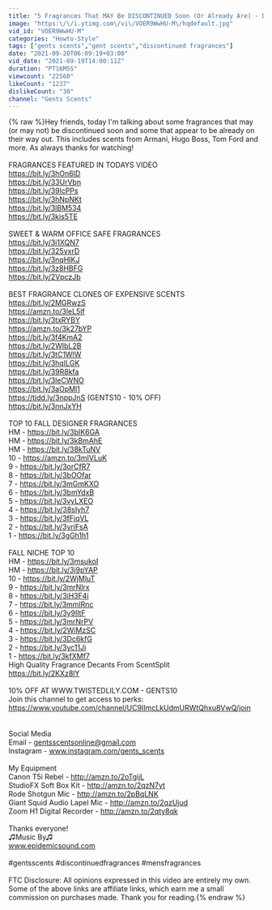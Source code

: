 ```yaml
---
title: "5 Fragrances That MAY Be DISCONTINUED Soon (Or Already Are) - Discontinued Fragrances"
image: "https:\/\/i.ytimg.com\/vi\/VOER9WwHU-M\/hqdefault.jpg"
vid_id: "VOER9WwHU-M"
categories: "Howto-Style"
tags: ["gents scents","gent scents","discontinued fragrances"]
date: "2021-09-20T06:09:19+03:00"
vid_date: "2021-09-19T14:00:11Z"
duration: "PT16M5S"
viewcount: "22560"
likeCount: "1237"
dislikeCount: "30"
channel: "Gents Scents"
---
```

{% raw %}Hey friends, today I'm talking about some fragrances that may (or may not) be discontinued soon and some that appear to be already on their way out.  This includes scents from Armani, Hugo Boss, Tom Ford and more.  As always thanks for watching!<br /><br />FRAGRANCES FEATURED IN TODAYS VIDEO<br /><a rel="nofollow" target="blank" href="https://bit.ly/3hOn6ID">https://bit.ly/3hOn6ID</a><br /><a rel="nofollow" target="blank" href="https://bit.ly/33UrVbn">https://bit.ly/33UrVbn</a><br /><a rel="nofollow" target="blank" href="https://bit.ly/39lcPPs">https://bit.ly/39lcPPs</a><br /><a rel="nofollow" target="blank" href="https://bit.ly/3hNpNKt">https://bit.ly/3hNpNKt</a><br /><a rel="nofollow" target="blank" href="https://bit.ly/3lBM534">https://bit.ly/3lBM534</a><br /><a rel="nofollow" target="blank" href="https://bit.ly/3kis5TE">https://bit.ly/3kis5TE</a><br /><br />SWEET &amp; WARM OFFICE SAFE FRAGRANCES<br /><a rel="nofollow" target="blank" href="https://bit.ly/3i1XQN7">https://bit.ly/3i1XQN7</a><br /><a rel="nofollow" target="blank" href="https://bit.ly/325vxrD">https://bit.ly/325vxrD</a><br /><a rel="nofollow" target="blank" href="https://bit.ly/3nqHIKJ">https://bit.ly/3nqHIKJ</a><br /><a rel="nofollow" target="blank" href="https://bit.ly/3z8HBFG">https://bit.ly/3z8HBFG</a><br /><a rel="nofollow" target="blank" href="https://bit.ly/2VpczJb">https://bit.ly/2VpczJb</a><br /><br />BEST FRAGRANCE CLONES OF EXPENSIVE SCENTS<br /><a rel="nofollow" target="blank" href="https://bit.ly/2MGRwzS">https://bit.ly/2MGRwzS</a><br /><a rel="nofollow" target="blank" href="https://amzn.to/3leL5lf">https://amzn.to/3leL5lf</a><br /><a rel="nofollow" target="blank" href="https://bit.ly/3txRYBY">https://bit.ly/3txRYBY</a><br /><a rel="nofollow" target="blank" href="https://amzn.to/3k27bYP">https://amzn.to/3k27bYP</a><br /><a rel="nofollow" target="blank" href="https://bit.ly/3f4KmA2">https://bit.ly/3f4KmA2</a><br /><a rel="nofollow" target="blank" href="https://bit.ly/2WIbL2B">https://bit.ly/2WIbL2B</a><br /><a rel="nofollow" target="blank" href="https://bit.ly/3tC1WlW">https://bit.ly/3tC1WlW</a><br /><a rel="nofollow" target="blank" href="https://bit.ly/3hqILGK">https://bit.ly/3hqILGK</a><br /><a rel="nofollow" target="blank" href="https://bit.ly/39R8kfa">https://bit.ly/39R8kfa</a><br /><a rel="nofollow" target="blank" href="https://bit.ly/3leCWNO">https://bit.ly/3leCWNO</a><br /><a rel="nofollow" target="blank" href="https://bit.ly/3aOpMl1">https://bit.ly/3aOpMl1</a><br /><a rel="nofollow" target="blank" href="https://tidd.ly/3nppJnS">https://tidd.ly/3nppJnS</a> (GENTS10 - 10% OFF)<br /><a rel="nofollow" target="blank" href="https://bit.ly/3nnJxYH">https://bit.ly/3nnJxYH</a><br /><br />TOP 10 FALL DESIGNER FRAGRANCES<br />HM - <a rel="nofollow" target="blank" href="https://bit.ly/3bIK6GA">https://bit.ly/3bIK6GA</a><br />HM - <a rel="nofollow" target="blank" href="https://bit.ly/3kBmAhE">https://bit.ly/3kBmAhE</a><br />HM - <a rel="nofollow" target="blank" href="https://bit.ly/38kTuNV">https://bit.ly/38kTuNV</a><br />10 - <a rel="nofollow" target="blank" href="https://amzn.to/3mIVLuK">https://amzn.to/3mIVLuK</a><br />9 - <a rel="nofollow" target="blank" href="https://bit.ly/3orCfR7">https://bit.ly/3orCfR7</a><br />8 - <a rel="nofollow" target="blank" href="https://bit.ly/3bOOfar">https://bit.ly/3bOOfar</a><br />7 - <a rel="nofollow" target="blank" href="https://bit.ly/3mGmKXO">https://bit.ly/3mGmKXO</a><br />6 - <a rel="nofollow" target="blank" href="https://bit.ly/3bmYdxB">https://bit.ly/3bmYdxB</a><br />5 - <a rel="nofollow" target="blank" href="https://bit.ly/3vyLXEO">https://bit.ly/3vyLXEO</a><br />4 - <a rel="nofollow" target="blank" href="https://bit.ly/38sIyh7">https://bit.ly/38sIyh7</a><br />3 - <a rel="nofollow" target="blank" href="https://bit.ly/3fFjqVL">https://bit.ly/3fFjqVL</a><br />2 - <a rel="nofollow" target="blank" href="https://bit.ly/3yriFsA">https://bit.ly/3yriFsA</a><br />1 - <a rel="nofollow" target="blank" href="https://bit.ly/3gGh1h1">https://bit.ly/3gGh1h1</a><br /><br />FALL NICHE TOP 10<br />HM - <a rel="nofollow" target="blank" href="https://bit.ly/3msukoI">https://bit.ly/3msukoI</a><br />HM - <a rel="nofollow" target="blank" href="https://bit.ly/3j9pYAP">https://bit.ly/3j9pYAP</a><br />10 - <a rel="nofollow" target="blank" href="https://bit.ly/2WjMluT">https://bit.ly/2WjMluT</a><br />9 - <a rel="nofollow" target="blank" href="https://bit.ly/3mrNlrx">https://bit.ly/3mrNlrx</a><br />8 - <a rel="nofollow" target="blank" href="https://bit.ly/3iH3F4i">https://bit.ly/3iH3F4i</a><br />7 - <a rel="nofollow" target="blank" href="https://bit.ly/3mmlRnc">https://bit.ly/3mmlRnc</a><br />6 - <a rel="nofollow" target="blank" href="https://bit.ly/3y9IltF">https://bit.ly/3y9IltF</a><br />5 - <a rel="nofollow" target="blank" href="https://bit.ly/3mrNrPV">https://bit.ly/3mrNrPV</a><br />4 - <a rel="nofollow" target="blank" href="https://bit.ly/2WiMzSC">https://bit.ly/2WiMzSC</a><br />3 - <a rel="nofollow" target="blank" href="https://bit.ly/3Dc6kfG">https://bit.ly/3Dc6kfG</a><br />2 - <a rel="nofollow" target="blank" href="https://bit.ly/3yc11Ji">https://bit.ly/3yc11Ji</a><br />1 - <a rel="nofollow" target="blank" href="https://bit.ly/3kfXMf7">https://bit.ly/3kfXMf7</a><br />High Quality Fragrance Decants From ScentSplit<br /><a rel="nofollow" target="blank" href="https://bit.ly/2KXz8lY">https://bit.ly/2KXz8lY</a><br /><br />10% OFF AT WWW.TWISTEDLILY.COM - GENTS10<br />Join this channel to get access to perks:<br /><a rel="nofollow" target="blank" href="https://www.youtube.com/channel/UC9IImcLkUdmURWtQhxu8VwQ/join">https://www.youtube.com/channel/UC9IImcLkUdmURWtQhxu8VwQ/join</a><br /><br /><br />Social Media<br />Email - gentsscentsonline@gmail.com<br />Instagram - www.instagram.com/gents_scents<br /><br />My Equipment<br />Canon T5i Rebel - <a rel="nofollow" target="blank" href="http://amzn.to/2oTgijL">http://amzn.to/2oTgijL</a><br />StudioFX Soft Box Kit - <a rel="nofollow" target="blank" href="http://amzn.to/2qzN7yt">http://amzn.to/2qzN7yt</a><br />Rode Shotgun Mic - <a rel="nofollow" target="blank" href="http://amzn.to/2pBqLNK">http://amzn.to/2pBqLNK</a><br />Giant Squid Audio Lapel Mic - <a rel="nofollow" target="blank" href="http://amzn.to/2qzUjud">http://amzn.to/2qzUjud</a><br />Zoom H1 Digital Recorder - <a rel="nofollow" target="blank" href="http://amzn.to/2qty8qk">http://amzn.to/2qty8qk</a><br /><br />Thanks everyone!<br />♫Music By♫<br />www.epidemicsound.com<br /><br />#gentsscents #discontinuedfragrances #mensfragrances<br /><br />FTC Disclosure:  All opinions expressed in this video are entirely my own.  Some of the above links are affiliate links, which earn me a small commission on purchases made. Thank you for reading.{% endraw %}
